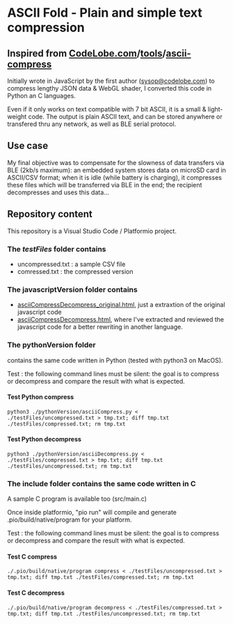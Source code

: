 
# ASCII Fold - Plain and simple text compression

## Inspired from [CodeLobe.com](http://codelobe.com/)/[tools](http://codelobe.com/tools)/[ascii-compress](http://codelobe.com/tools/ascii-compress)

Initially wrote in JavaScript by the first author (sysop@codelobe.com) to compress lengthy JSON data & WebGL shader, I converted this code in Python an C languages. 

Even if it only works on text compatible with 7 bit ASCII, it is a small & light-weight code. The output is plain ASCII text, and can be stored anywhere or transfered thru any network, as well as BLE serial protocol. 

## Use case
My final objective was to compensate for the slowness of data transfers via BLE (2kb/s maximum): an embedded system stores data on microSD card in ASCII/CSV format; when it is idle (while battery is charging), it compresses these files which will be transferred via BLE in the end; the recipient decompresses and uses this data...


## Repository content

This repository is a Visual Studio Code / Platformio project. 

### The ***testFiles*** folder contains 
- uncompressed.txt : a sample CSV file
- comressed.txt : the compressed version

### The **javascriptVersion** folder contains
- [asciiCompressDecompress_original.html](https://philippeardit.github.io/AsciiCompressDecompress/javascriptVersion/asciiCompressDecompress_original.html), just a extraxtion of the original javascript code
- [asciiCompressDecompress.html](https://philippeardit.github.io/AsciiCompressDecompress/javascriptVersion/asciiCompressDecompress.html), where I've extracted and reviewed the javascript code for a better rewriting in another language. 

### The **pythonVersion** folder 
contains the same code written in Python (tested with python3 on MacOS).

Test : the following command lines must be silent: the goal is to compress or decompress and compare the result with what is expected.

#### Test Python compress

    python3 ./pythonVersion/asciiCompress.py < ./testFiles/uncompressed.txt > tmp.txt; diff tmp.txt ./testFiles/compressed.txt; rm tmp.txt

#### Test Python decompress

    python3 ./pythonVersion/asciiDecompress.py < ./testFiles/compressed.txt > tmp.txt; diff tmp.txt ./testFiles/uncompressed.txt; rm tmp.txt

### The **include** folder contains the same code written in C
A sample C program is available too (src/main.c) 

Once inside platformio, "pio run" will compile and generate .pio/build/native/program for your platform.

Test : the following command lines must be silent: the goal is to compress or decompress and compare the result with what is expected.

#### Test C compress

    ./.pio/build/native/program compress < ./testFiles/uncompressed.txt > tmp.txt; diff tmp.txt ./testFiles/compressed.txt; rm tmp.txt

#### Test C decompress

    ./.pio/build/native/program decompress < ./testFiles/compressed.txt > tmp.txt; diff tmp.txt ./testFiles/uncompressed.txt; rm tmp.txt



